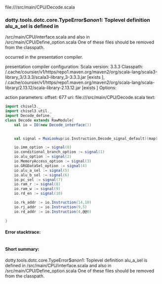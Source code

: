 file://<WORKSPACE>/src/main/CPU/Decode.scala
### dotty.tools.dotc.core.TypeError$$anon$1: Toplevel definition alu_a_sel is defined in
  <WORKSPACE>/src/main/CPU/interface.scala
and also in
  <WORKSPACE>/src/main/CPU/Define_option.scala
One of these files should be removed from the classpath.

occurred in the presentation compiler.

presentation compiler configuration:
Scala version: 3.3.3
Classpath:
<HOME>/.cache/coursier/v1/https/repo1.maven.org/maven2/org/scala-lang/scala3-library_3/3.3.3/scala3-library_3-3.3.3.jar [exists ], <HOME>/.cache/coursier/v1/https/repo1.maven.org/maven2/org/scala-lang/scala-library/2.13.12/scala-library-2.13.12.jar [exists ]
Options:



action parameters:
offset: 677
uri: file://<WORKSPACE>/src/main/CPU/Decode.scala
text:
```scala
import chisel3._
import chisel3.util._
import Decode_define._
class Decode extends RawModule{
    val io = IO(new Decode_interface())
    

    val signal = MuxLookup(io.Instruction,Decode_signal_default)(map)

    io.imm_option := signal(0)
    io.conditional_branch_option := signal(1)
    io.alu_option := signal(2)
    io.MemoryAccess_option := signal(3)
    io.GRGDataSel_option := signal(4)
    io.alu_a_sel := signal(5)
    io.alu_b_sel := signal(6)
    io.pc_sel := signal(7)
    io.ram_r := signal(8)
    io.ram_w := signal(9)
    io.rd_en := signal(10)

    io.rk_addr := io.Instruction(14,10)
    io.rj_addr := io.Instruction(9,5)
    io.rd_addr := io.Instruction(4,@@0)
    
}
```



#### Error stacktrace:

```

```
#### Short summary: 

dotty.tools.dotc.core.TypeError$$anon$1: Toplevel definition alu_a_sel is defined in
  <WORKSPACE>/src/main/CPU/interface.scala
and also in
  <WORKSPACE>/src/main/CPU/Define_option.scala
One of these files should be removed from the classpath.